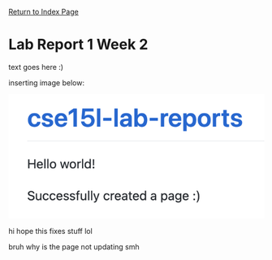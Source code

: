[Return to Index Page](https://andrewonozuka.github.io/cse15l-lab-reports/index)

# Lab Report 1 Week 2

text goes here :)

inserting image below:

![Image](https://raw.githubusercontent.com/andrewonozuka/cse15l-lab-reports/d18a5653fec18546b9e67cc7522c3d80327c5bec/Screen%20Shot%202022-04-08%20at%2008.13.01.png)

hi hope this fixes stuff lol

bruh why is the page not updating smh
